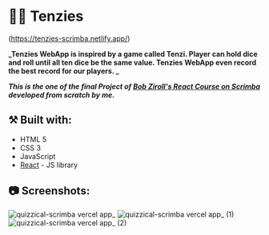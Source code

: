 # 🤩🎲 Tenzies

(https://tenzies-scrimba.netlify.app/)

**_Tenzies WebApp is inspired by a game called Tenzi. Player can hold dice and roll until all ten dice be the same value. Tenzies WebApp even record the best record for our players. _**

**_This is the one of the final Project of [Bob Ziroll's React Course on Scrimba](https://scrimba.com/learn/learnreact) developed from scratch by me._**

## ⚒️ Built with:

- HTML 5
- CSS 3
- JavaScript
- [React](https://reactjs.org/) - JS library

## 📷 Screenshots:

![quizzical-scrimba vercel app_](https://user-images.githubusercontent.com/58083159/148662225-a6fb7087-f2a4-4227-a5d9-f15228499a42.jpg)
![quizzical-scrimba vercel app_ (1)](https://user-images.githubusercontent.com/58083159/148662228-513aec42-c8aa-4971-a48f-946aac5da073.jpg)
![quizzical-scrimba vercel app_ (2)](https://user-images.githubusercontent.com/58083159/148662226-ea9151d9-bacb-4c0d-82c9-726c98e26548.jpg)
